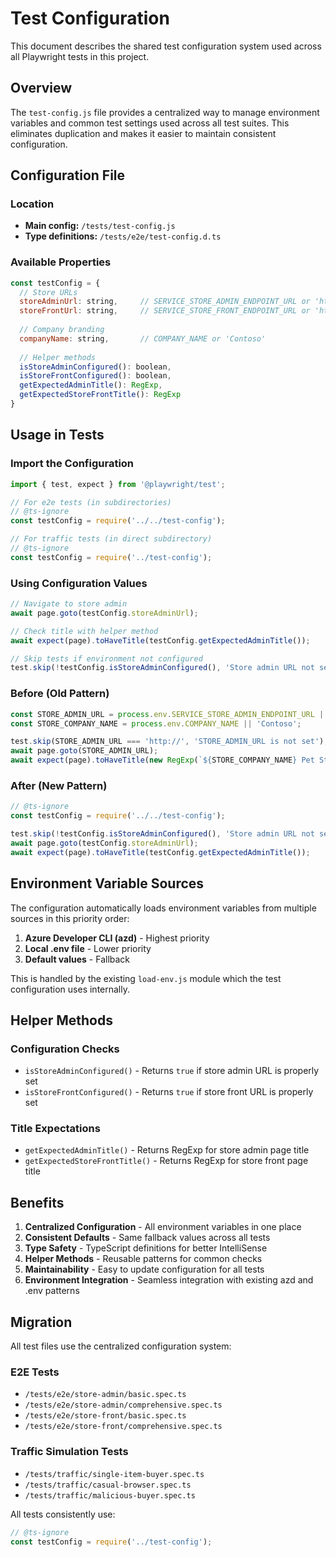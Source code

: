 # Test Configuration

This document describes the shared test configuration system used across all Playwright tests in this project.

## Overview

The `test-config.js` file provides a centralized way to manage environment variables and common test settings used across all test suites. This eliminates duplication and makes it easier to maintain consistent configuration.

## Configuration File

### Location
- **Main config:** `/tests/test-config.js`
- **Type definitions:** `/tests/e2e/test-config.d.ts`

### Available Properties

```javascript
const testConfig = {
  // Store URLs
  storeAdminUrl: string,     // SERVICE_STORE_ADMIN_ENDPOINT_URL or 'http://'
  storeFrontUrl: string,     // SERVICE_STORE_FRONT_ENDPOINT_URL or 'http://'
  
  // Company branding
  companyName: string,       // COMPANY_NAME or 'Contoso'
  
  // Helper methods
  isStoreAdminConfigured(): boolean,
  isStoreFrontConfigured(): boolean,
  getExpectedAdminTitle(): RegExp,
  getExpectedStoreFrontTitle(): RegExp
}
```

## Usage in Tests

### Import the Configuration

```typescript
import { test, expect } from '@playwright/test';

// For e2e tests (in subdirectories)
// @ts-ignore
const testConfig = require('../../test-config');

// For traffic tests (in direct subdirectory)
// @ts-ignore
const testConfig = require('../test-config');
```

### Using Configuration Values

```typescript
// Navigate to store admin
await page.goto(testConfig.storeAdminUrl);

// Check title with helper method
await expect(page).toHaveTitle(testConfig.getExpectedAdminTitle());

// Skip tests if environment not configured
test.skip(!testConfig.isStoreAdminConfigured(), 'Store admin URL not set');
```

### Before (Old Pattern)
```typescript
const STORE_ADMIN_URL = process.env.SERVICE_STORE_ADMIN_ENDPOINT_URL || 'http://';
const STORE_COMPANY_NAME = process.env.COMPANY_NAME || 'Contoso';

test.skip(STORE_ADMIN_URL === 'http://', 'STORE_ADMIN_URL is not set');
await page.goto(STORE_ADMIN_URL);
await expect(page).toHaveTitle(new RegExp(`${STORE_COMPANY_NAME} Pet Store Admin Portal`));
```

### After (New Pattern)
```typescript
// @ts-ignore
const testConfig = require('../../test-config');

test.skip(!testConfig.isStoreAdminConfigured(), 'Store admin URL not set');
await page.goto(testConfig.storeAdminUrl);
await expect(page).toHaveTitle(testConfig.getExpectedAdminTitle());
```

## Environment Variable Sources

The configuration automatically loads environment variables from multiple sources in this priority order:

1. **Azure Developer CLI (azd)** - Highest priority
2. **Local .env file** - Lower priority
3. **Default values** - Fallback

This is handled by the existing `load-env.js` module which the test configuration uses internally.

## Helper Methods

### Configuration Checks
- `isStoreAdminConfigured()` - Returns `true` if store admin URL is properly set
- `isStoreFrontConfigured()` - Returns `true` if store front URL is properly set

### Title Expectations
- `getExpectedAdminTitle()` - Returns RegExp for store admin page title
- `getExpectedStoreFrontTitle()` - Returns RegExp for store front page title

## Benefits

1. **Centralized Configuration** - All environment variables in one place
2. **Consistent Defaults** - Same fallback values across all tests
3. **Type Safety** - TypeScript definitions for better IntelliSense
4. **Helper Methods** - Reusable patterns for common checks
5. **Maintainability** - Easy to update configuration for all tests
6. **Environment Integration** - Seamless integration with existing azd and .env patterns

## Migration

All test files use the centralized configuration system:

### E2E Tests
- `/tests/e2e/store-admin/basic.spec.ts`
- `/tests/e2e/store-admin/comprehensive.spec.ts`
- `/tests/e2e/store-front/basic.spec.ts`
- `/tests/e2e/store-front/comprehensive.spec.ts`

### Traffic Simulation Tests
- `/tests/traffic/single-item-buyer.spec.ts`
- `/tests/traffic/casual-browser.spec.ts`
- `/tests/traffic/malicious-buyer.spec.ts`

All tests consistently use:
```typescript
// @ts-ignore
const testConfig = require('../test-config');
```
